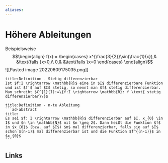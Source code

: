 ```yaml
---
aliases: 
---
```

# Höhere Ableitungen 
Beispielsweise
$$\begin{align}
f(x):=
\begin{cases}
x^{\frac{3}{2}}\sin(\frac{1}{x}),& &\text{falls }x>0,\\
0,& &\text{falls }x=0
\end{cases}
\end{align}$$
![[Pasted image 20220609175035.png]]

```ad-abstract
title:Definition - Stetig differenzierbar
Ist $f:I \rightarrow \mathbb{R}$ eine in $I$ differenzierbare Funktion und ist $f'$ auf $I$ stetig, so nennt man $f$ stetig differenzierbar.
Man schreibt $C^{1}(I):=\{f:I \rightarrow \mathbb{R}: f \text{ stetig differenzierbar}\}$
```
````ad-abstract
title:Definition - n-te Ableitung
```ad-abstract
title:
Es sei $f: I \rightarrow \mathbb{R}$ differenzierbar auf $I, x_{0} \in I$ und $n \in \mathbb{N}$ mit $n \geq 2$. Dann heißt die Funktion $f$ in $x_{0}$ (bzw. auf $I$) $n$ mal differenzierbar, falls sie auf $I$ schon $(n-1)$ mal differenzierbar ist und die Funktion $f^{(n-1)}$ in $x_{0}$
```
````
## Links